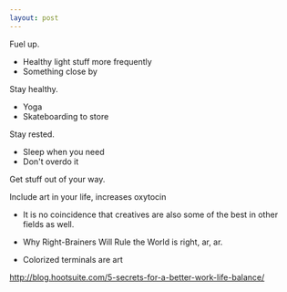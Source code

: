 ```yaml
---
layout: post
---
```


Fuel up.
* Healthy light stuff more frequently
* Something close by

Stay healthy.
* Yoga
* Skateboarding to store

Stay rested.
* Sleep when you need
* Don't overdo it

Get stuff out of your way.

Include art in your life, increases oxytocin

* It is no coincidence that creatives are also some of the best in other
fields as well.

* Why Right-Brainers Will Rule the World is right, ar, ar.

* Colorized terminals are art 

http://blog.hootsuite.com/5-secrets-for-a-better-work-life-balance/


